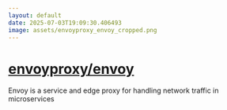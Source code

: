 ```yaml
---
layout: default
date: 2025-07-03T19:09:30.406493
image: assets/envoyproxy_envoy_cropped.png
---
```


# [envoyproxy/envoy](https://github.com/envoyproxy/envoy)

Envoy is a service and edge proxy for handling network traffic in microservices
